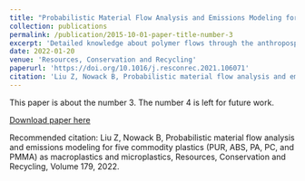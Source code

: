 ```yaml
---
title: "Probabilistic Material Flow Analysis and Emissions Modeling for Five Commodity Plastics (PUR, ABS, PA, PC, and PMMA) as Macroplastics and Microplastics"
collection: publications
permalink: /publication/2015-10-01-paper-title-number-3
excerpt: 'Detailed knowledge about polymer flows through the anthroposphere and into the environment is information essential to the better management of plastics. This work aimed to model those flows for five polymers.'
date: 2022-01-20
venue: 'Resources, Conservation and Recycling'
paperurl: 'https://doi.org/10.1016/j.resconrec.2021.106071'
citation: 'Liu Z, Nowack B, Probabilistic material flow analysis and emissions modeling for five commodity plastics (PUR, ABS, PA, PC, and PMMA) as macroplastics and microplastics, Resources, Conservation and Recycling, Volume 179, 2022'
---
```

This paper is about the number 3. The number 4 is left for future work.

[Download paper here](https://doi.org/10.1016/j.resconrec.2021.106071)

Recommended citation: Liu Z, Nowack B, Probabilistic material flow analysis and emissions modeling for five commodity plastics (PUR, ABS, PA, PC, and PMMA) as macroplastics and microplastics, Resources, Conservation and Recycling, Volume 179, 2022.
